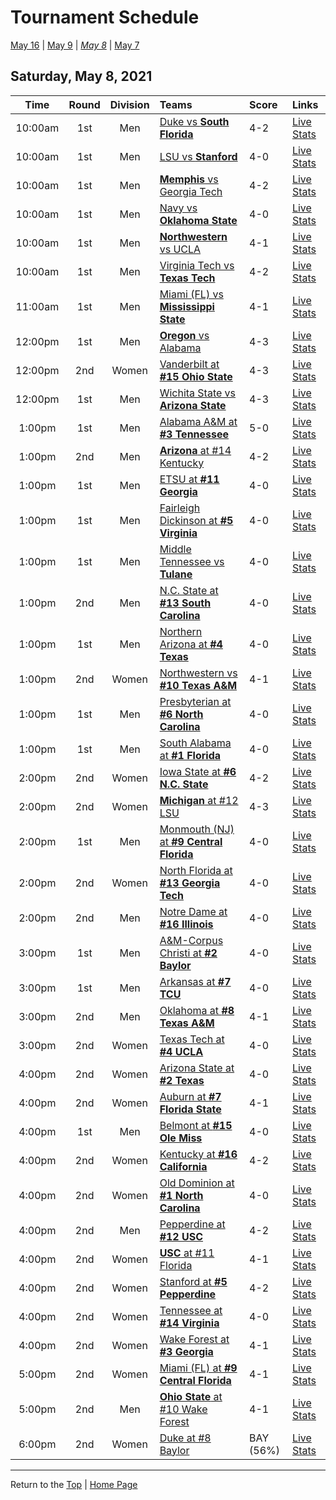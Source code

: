 <a name="top"></a>  

# Tournament Schedule  

[May 16](./05-16.md) &#124; [May 9](./05-09.md) &#124; *[May 8](./05-08.md)* &#124; [May 7](./05-07.md)  

## Saturday, May 8, 2021  

| **Time** | **Round** | **Division** | **Teams** | **Score** | **Links** |  
| :------: | :-------: | :----------: | :-------- | :-------- | :-------- |  
| 10:00am | 1st | Men | [Duke vs <b>South Florida</b>](../ncaam/matches/R1_3-4_DUKE_vs_USF.md) | 4-2 | [Live Stats](https://sidearmstats.com/florida/mten/) |  
| 10:00am | 1st | Men | [LSU vs <b>Stanford</b>](../ncaam/matches/R1_19-20_LSU_vs_STAN.md) | 4-0 | [Live Stats](https://virginiasports.com/mens-live-tennis-video-outdoor-courts/) |  
| 10:00am | 1st | Men | [<b>Memphis</b> vs Georgia Tech](../ncaam/matches/R1_35-36_MEM_vs_GT.md) | 4-2 | [Live Stats](http://www.sidearmstats.com/utennessee/mten/) |  
| 10:00am | 1st | Men | [Navy vs <b>Oklahoma State</b>](../ncaam/matches/R1_45-46_NAVY_vs_OKST.md) | 4-0 | [Live Stats](http://www.statbroadcast.com/events/statmonitr.php?gid=unc) |  
| 10:00am | 1st | Men | [<b>Northwestern</b> vs UCLA](../ncaam/matches/R1_29-30_NW_vs_UCLA.md) | 4-1 | [Live Stats](http://sidearmstats.com/texas/mtennis/xlive.htm) |  
| 10:00am | 1st | Men | [Virginia Tech vs <b>Texas Tech</b>](../ncaam/matches/R1_43-44_VT_vs_TTU.md) | 4-2 | [Live Stats](https://georgiadogs.com/sports/2017/6/17/sports-m-tennis-spec-rel-vid-stream-html.aspx) |  
| 11:00am | 1st | Men | [Miami (FL) vs <b>Mississippi State</b>](../ncaam/matches/R1_11-12_MIA_vs_MSST.md) | 4-1 | [Live Stats](http://scores.tennisticker.de/usa/ustanc/conf/lp.html?lid=76) |  
| 12:00pm | 1st | Men | [<b>Oregon</b> vs Alabama](../ncaam/matches/R1_61-62_ORE_vs_BAMA.md) | 4-3 | [Live Stats](http://sidearmstats.com/baylor/mten/) |  
| 12:00pm | 2nd | Women | [Vanderbilt at <b>#15 Ohio State</b>](../ncaaw/matches/R2_57-60_VANDY_vs_OSU.md) | 4-3 | [Live Stats](https://ohiostatebuckeyes.com/womens-tennis-live-scoring/) |  
| 12:00pm | 1st | Men | [Wichita State vs <b>Arizona State</b>](../ncaam/matches/R1_51-52_WICH_vs_AZST.md) | 4-3 | [Live Stats](https://www.sidearmstats.com/tcu/mten/xlive.htm) |  
| 1:00pm | 1st | Men | [Alabama A&M at <b>#3 Tennessee</b>](../ncaam/matches/R1_33-34_AAMU_vs_TENN.md) | 5-0 | [Live Stats](http://www.sidearmstats.com/utennessee/mten/) |  
| 1:00pm | 2nd | Men | [<b>Arizona</b> at #14 Kentucky](../ncaam/matches/R2_37-40_ARIZ_vs_UK.md) | 4-2 | [Live Stats](http://www.sidearmstats.com/ukentucky/tennis/xlive.htm) |  
| 1:00pm | 1st | Men | [ETSU at <b>#11 Georgia</b>](../ncaam/matches/R1_41-42_ETSU_vs_UGA.md) | 4-0 | [Live Stats](https://georgiadogs.com/sports/2017/6/17/sports-m-tennis-spec-rel-vid-stream-html.aspx) |  
| 1:00pm | 1st | Men | [Fairleigh Dickinson at <b>#5 Virginia</b>](../ncaam/matches/R1_17-18_FDU_vs_UVA.md) | 4-0 | [Live Stats](http://stats.statbroadcast.com/broadcast/?id=350361) |  
| 1:00pm | 1st | Men | [Middle Tennessee vs <b>Tulane</b>](../ncaam/matches/R1_59-60_MTSU_vs_TULN.md) | 4-0 | [Live Stats](https://olemisssports.com/sports/2021/4/29/live-video-scoring.aspx) |  
| 1:00pm | 2nd | Men | [N.C. State at <b>#13 South Carolina</b>](../ncaam/matches/R2_25-28_NCST_vs_SCAR.md) | 4-0 | [Live Stats](http://stats.statbroadcast.com/broadcast/?id=350372) |  
| 1:00pm | 1st | Men | [Northern Arizona at <b>#4 Texas</b>](../ncaam/matches/R1_31-32_NAU_vs_TEX.md) | 4-0 | [Live Stats](http://sidearmstats.com/texas/mtennis/xlive.htm) |  
| 1:00pm | 2nd | Women | [Northwestern vs <b>#10 Texas A&M</b>](../ncaaw/matches/R2_53-56_NW_vs_AM.md) | 4-1 | [Live Stats](http://stats.statbroadcast.com/multimedia/?id=350360) |  
| 1:00pm | 1st | Men | [Presbyterian at <b>#6 North Carolina</b>](../ncaam/matches/R1_47-48_PRES_vs_UNC.md) | 4-0 | [Live Stats](http://www.statbroadcast.com/events/statmonitr.php?gid=unc) |  
| 1:00pm | 1st | Men | [South Alabama at <b>#1 Florida</b>](../ncaam/matches/R1_1-2_SALA_vs_FLA.md) | 4-0 | [Live Stats](https://sidearmstats.com/florida/mten/) |  
| 2:00pm | 2nd | Women | [Iowa State at <b>#6 N.C. State</b>](../ncaaw/matches/R2_45-48_ISU_vs_NCST.md) | 4-2 | [Live Stats](http://sidearmstats.com/ncsu/wten/xlive.htm) |  
| 2:00pm | 2nd | Women | [<b>Michigan</b> at #12 LSU](../ncaaw/matches/R2_21-24_MICH_vs_LSU.md) | 4-3 | [Live Stats](http://stats.statbroadcast.com/broadcast/?id=350355) |  
| 2:00pm | 1st | Men | [Monmouth (NJ) at <b>#9 Central Florida</b>](../ncaam/matches/R1_9-10_MONM_vs_UCF.md) | 4-0 | [Live Stats](http://scores.tennisticker.de/usa/ustanc/conf/lp.html?lid=76) |  
| 2:00pm | 2nd | Women | [North Florida at <b>#13 Georgia Tech</b>](../ncaaw/matches/R2_25-28_UNF_vs_GT.md) | 4-0 | [Live Stats](https://ramblinwreck.com/wten-live-21/) |  
| 2:00pm | 2nd | Men | [Notre Dame at <b>#16 Illinois</b>](../ncaam/matches/R2_5-8_ND_vs_ILL.md) | 4-0 | [Live Stats](https://fightingillini.com/sports/2016/1/14/mtennis_livestatsvideo.aspx?path=mten) |  
| 3:00pm | 1st | Men | [A&M-Corpus Christi at <b>#2 Baylor</b>](../ncaam/matches/R1_63-64_TAMCC_vs_BAY.md) | 4-0 | [Live Stats](http://www.sidearmstats.com/baylor/mten/) |  
| 3:00pm | 1st | Men | [Arkansas at <b>#7 TCU</b>](../ncaam/matches/R1_49-50_ARK_vs_TCU.md) | 4-0 | [Live Stats](https://www.sidearmstats.com/tcu/mten/xlive.htm) |  
| 3:00pm | 2nd | Men | [Oklahoma at <b>#8 Texas A&M</b>](../ncaam/matches/R2_13-16_OKLA_vs_AM.md) | 4-1 | [Live Stats](http://stats.statbroadcast.com/broadcast/?id=350360) |  
| 3:00pm | 2nd | Women | [Texas Tech at <b>#4 UCLA</b>](../ncaaw/matches/R2_29-32_TTU_vs_UCLA.md) | 4-0 | [Live Stats](https://uclabruins.com/sports/2020/1/13/ucla-tennis-live-stats-w.aspx) |  
| 4:00pm | 2nd | Women | [Arizona State at <b>#2 Texas</b>](../ncaaw/matches/R2_61-64_AZST_vs_TEX.md) | 4-0 | [Live Stats](http://sidearmstats.com/texas/wtennis/xlive.htm) |  
| 4:00pm | 2nd | Women | [Auburn at <b>#7 Florida State</b>](../ncaaw/matches/R2_49-52_AUB_vs_FSU.md) | 4-1 | [Live Stats](http://stats.statbroadcast.com/broadcast/?id=350663) |  
| 4:00pm | 1st | Men | [Belmont at <b>#15 Ole Miss</b>](../ncaam/matches/R1_57-58_BEL_vs_MISS.md) | 4-0 | [Live Stats](http://stats.statbroadcast.com/statmonitr/?id=350591) |  
| 4:00pm | 2nd | Women | [Kentucky at <b>#16 California</b>](../ncaaw/matches/R2_5-8_UK_vs_CAL.md) | 4-2 | [Live Stats](https://calbears.com/sports/2013/4/17/208195810.aspx) |  
| 4:00pm | 2nd | Women | [Old Dominion at <b>#1 North Carolina</b>](../ncaaw/matches/R2_1-4_ODU_vs_UNC.md) | 4-0 | [Live Stats](http://stats.statbroadcast.com/statmonitr/?id=350676) |  
| 4:00pm | 2nd | Men | [Pepperdine at <b>#12 USC</b>](../ncaam/matches/R2_21-24_PEPP_vs_USC.md) | 4-2 | [Live Stats](https://usctrojans.com/sports/2020/2/19/usc-trojans-m-tennis-live-scoreboard-video-david-marks-stadium.aspx) |  
| 4:00pm | 2nd | Women | [<b>USC</b> at #11 Florida](../ncaaw/matches/R2_41-44_USC_vs_FLA.md) | 4-1 | [Live Stats](https://sidearmstats.com/florida/wten/) |  
| 4:00pm | 2nd | Women | [Stanford at <b>#5 Pepperdine</b>](../ncaaw/matches/R2_17-20_STAN_vs_PEPP.md) | 4-2 | [Live Stats](https://pepperdinewaves.com/sports/2018/8/7/playsight.aspx) |  
| 4:00pm | 2nd | Women | [Tennessee at <b>#14 Virginia</b>](../ncaaw/matches/R2_37-40_TENN_vs_UVA.md) | 4-0 | [Live Stats](http://stats.statbroadcast.com/broadcast/?id=350366) |  
| 4:00pm | 2nd | Women | [Wake Forest at <b>#3 Georgia</b>](../ncaaw/matches/R2_33-36_WAKE_vs_UGA.md) | 4-1 | [Live Stats](https://t.co/T8QKQKSjw6?amp=1) |  
| 5:00pm | 2nd | Women | [Miami (FL) at <b>#9 Central Florida</b>](../ncaaw/matches/R2_9-12_MIA_vs_UCF.md) | 4-1 | [Live Stats](http://scores.tennisticker.de/usa/ustanc/conf/lp.html?lid=77) |  
| 5:00pm | 2nd | Men | [<b>Ohio State</b> at #10 Wake Forest](../ncaam/matches/R2_53-56_OSU_vs_WAKE.md) | 4-1 | [Live Stats](http://sidearmstats.com/wakeforest/mten/) |  
| 6:00pm | 2nd | Women | [Duke at #8 Baylor](../ncaaw/matches/R2_13-16_DUKE_vs_BAY.md) | BAY (56%) | [Live Stats](http://www.sidearmstats.com/baylor/wten/) |  
------

Return to the [Top](#top) &#124; [Home Page](../../index.md)